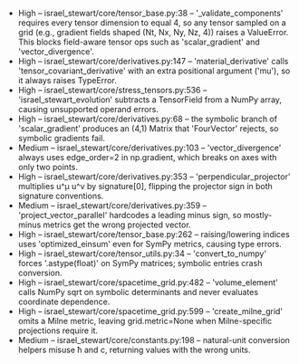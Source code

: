 - High – israel_stewart/core/tensor_base.py:38 – '_validate_components' requires every tensor dimension to equal 4, so any tensor sampled on a grid (e.g., gradient fields shaped (Nt, Nx, Ny, Nz, 4)) raises a ValueError. This blocks field-aware tensor ops such as 'scalar_gradient' and 'vector_divergence'.
- High – israel_stewart/core/derivatives.py:147 – 'material_derivative' calls 'tensor_covariant_derivative' with an extra positional argument ('mu'), so it always raises TypeError.
- High – israel_stewart/core/stress_tensors.py:536 – 'israel_stewart_evolution' subtracts a TensorField from a NumPy array, causing unsupported operand errors.
- High – israel_stewart/core/derivatives.py:68 – the symbolic branch of 'scalar_gradient' produces an (4,1) Matrix that 'FourVector' rejects, so symbolic gradients fail.
- Medium – israel_stewart/core/derivatives.py:103 – 'vector_divergence' always uses edge_order=2 in np.gradient, which breaks on axes with only two points.
- High – israel_stewart/core/derivatives.py:353 – 'perpendicular_projector' multiplies u^μ u^ν by signature[0], flipping the projector sign in both signature conventions.
- Medium – israel_stewart/core/derivatives.py:359 – 'project_vector_parallel' hardcodes a leading minus sign, so mostly-minus metrics get the wrong projected vector.
- High – israel_stewart/core/tensor_base.py:262 – raising/lowering indices uses 'optimized_einsum' even for SymPy metrics, causing type errors.
- High – israel_stewart/core/tensor_utils.py:34 – 'convert_to_numpy' forces '.astype(float)' on SymPy matrices; symbolic entries crash conversion.
- High – israel_stewart/core/spacetime_grid.py:482 – 'volume_element' calls NumPy sqrt on symbolic determinants and never evaluates coordinate dependence.
- High – israel_stewart/core/spacetime_grid.py:599 – 'create_milne_grid' omits a Milne metric, leaving grid.metric=None when Milne-specific projections require it.
- Medium – israel_stewart/core/constants.py:198 – natural-unit conversion helpers misuse ħ and c, returning values with the wrong units.
